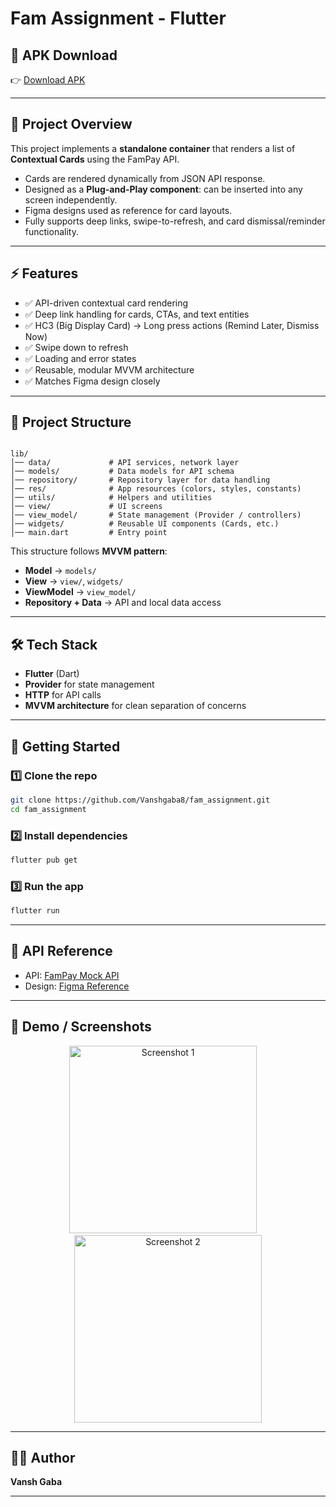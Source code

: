 # Fam Assignment - Flutter

## 📱 APK Download

👉 [Download APK](https://drive.google.com/file/d/14exloO99-AjZZooFjWWcnknwHHi0c2QX/view?usp=drive_link)

---

## 📖 Project Overview

This project implements a **standalone container** that renders a list of **Contextual Cards** using the FamPay API.

* Cards are rendered dynamically from JSON API response.
* Designed as a **Plug-and-Play component**: can be inserted into any screen independently.
* Figma designs used as reference for card layouts.
* Fully supports deep links, swipe-to-refresh, and card dismissal/reminder functionality.

---

## ⚡ Features

* ✅ API-driven contextual card rendering  
* ✅ Deep link handling for cards, CTAs, and text entities  
* ✅ HC3 (Big Display Card) → Long press actions (Remind Later, Dismiss Now)  
* ✅ Swipe down to refresh  
* ✅ Loading and error states  
* ✅ Reusable, modular MVVM architecture  
* ✅ Matches Figma design closely  

---

## 📂 Project Structure

```

lib/
│── data/             # API services, network layer
│── models/           # Data models for API schema
│── repository/       # Repository layer for data handling
│── res/              # App resources (colors, styles, constants)
│── utils/            # Helpers and utilities
│── view/             # UI screens
│── view_model/       # State management (Provider / controllers)
│── widgets/          # Reusable UI components (Cards, etc.)
│── main.dart         # Entry point

````

This structure follows **MVVM pattern**:

* **Model** → `models/`  
* **View** → `view/`, `widgets/`  
* **ViewModel** → `view_model/`  
* **Repository + Data** → API and local data access  

---

## 🛠️ Tech Stack

* **Flutter** (Dart)  
* **Provider** for state management  
* **HTTP** for API calls  
* **MVVM architecture** for clean separation of concerns  

---

## 🚀 Getting Started

### 1️⃣ Clone the repo

```bash
git clone https://github.com/Vanshgaba8/fam_assignment.git
cd fam_assignment
````

### 2️⃣ Install dependencies

```bash
flutter pub get
```

### 3️⃣ Run the app

```bash
flutter run
```

---

## 📡 API Reference

* API: [FamPay Mock API](https://polyjuice.kong.fampay.co/mock/famapp/feed/home_section/?slugs=famx-paypage)
* Design: [Figma Reference](https://www.figma.com/file/AvK2BRGwMTv4kQab5ymJ0K/AAL3-Android-assignment-Design-Specs)

---

## 🎥 Demo / Screenshots

<p align="center">
  <img src="https://github.com/user-attachments/assets/9afba09a-0daa-4225-947a-9ff1d72ab2b4" alt="Screenshot 1" width="300"/>
  &nbsp;&nbsp;&nbsp;
  <img src="https://github.com/user-attachments/assets/94b50c6e-bfb3-4fb7-a6c3-a6fecaf5f180" alt="Screenshot 2" width="300"/>
</p>

---

## 👨‍💻 Author

**Vansh Gaba**

---

